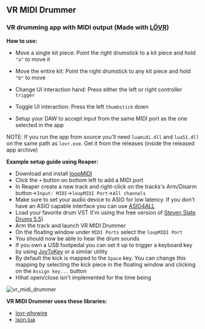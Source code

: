 ## VR MIDI Drummer

### VR drumming app with MIDI output (Made with [LÖVR](https://lovr.org/))

**How to use:**

- Move a single kit piece: Point the right drumstick to a kit piece and hold `"a"` to move it

- Move the entire kit: Point the right drumstick to any kit piece and hold `"b"` to move

- Change UI interaction hand: Press either the left or right controller `trigger`

- Toggle UI interaction: Press the left `thumbstick` down

- Setup your DAW to accept input from the same MIDI port as the one selected in the app
  

NOTE: If you run the app from source you'll need `luamidi.dll` and `lua51.dll` on the same path as `lovr.exe`. Get it from the releases (inside the released app archive)


**Example setup guide using Reaper:**

- Download and install [loopMIDI](https://www.tobias-erichsen.de/software/loopmidi.html)
- Click the `+` button on bottom left to add a MIDI port
- In Reaper create a new track and right-click on the tracks's Arm/Disarm button->`Input: MIDI`->`loopMIDI Port`->`All channels`
- Make sure to set your audio device to ASIO for low latency. If you don't have an ASIO capable interface you can use [ASIO4ALL](https://asio4all.org/about/download-asio4all/)
- Load your favorite drum VST (I'm using the free version of [Steven Slate Drums 5.5](https://stevenslatedrums.com/ssd5/#SSD5FREE))
- Arm the track and launch VR MIDI Drummer
- On the floating window under `MIDI Ports` select the `loopMIDI Port`
- You should now be able to hear the drum sounds
- If you own a USB footpedal you can set it up to trigger a keyboard key by using [JoyToKey](https://joytokey.net/en/download) or a similar utility
- By default the kick is mapped to the `Space` key. You can change this mapping by selecting the kick piece in the floating window and clicking on the `Assign key...` button
- Hihat open/close isn't implemented for the time being

![vr_midi_drummer](https://i.imgur.com/P9vXdjh.png)

**VR MIDI Drummer uses these libraries:**
- [lovr-phywire](https://github.com/jmiskovic/lovr-phywire)
- [json.lua](https://github.com/rxi/json.lua)

